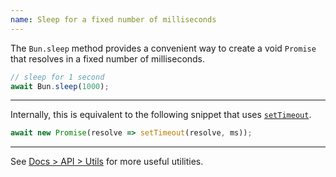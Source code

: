 ```yaml
---
name: Sleep for a fixed number of milliseconds
---
```


The `Bun.sleep` method provides a convenient way to create a void `Promise` that resolves in a fixed number of milliseconds.

```ts
// sleep for 1 second
await Bun.sleep(1000);
```

---

Internally, this is equivalent to the following snippet that uses [`setTimeout`](https://developer.mozilla.org/en-US/docs/Web/API/WindowOrWorkerGlobalScope/setTimeout).

```ts
await new Promise(resolve => setTimeout(resolve, ms));
```

---

See [Docs > API > Utils](https://bun.com/docs/api/utils) for more useful utilities.
